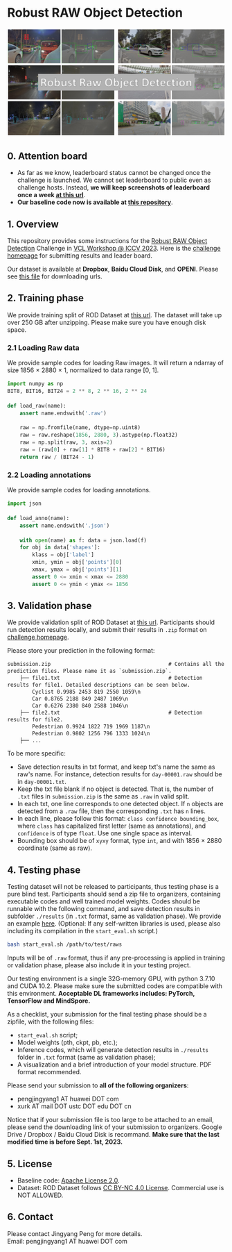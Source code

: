 # Robust RAW Object Detection

![](./figures/dataset.png)

## 0. Attention board
- As far as we know, leaderboard status cannot be changed once the challenge is launched. We cannot set leaderboard to public even as challenge hosts. Instead, **we will keep screenshots of leaderboard once a week [at this url](./figures/leaderboard/leaderboard.md)**.
- **Our baseline code now is available at [this repository](https://github.com/huawei-noah/noah-research/tree/master/RAOD)**.


## 1. Overview 

This repository provides some instructions for the [Robust RAW Object Detection](https://wvcl.vis.xyz/challenges) Challenge in [VCL Workshop @ ICCV 2023](https://wvcl.vis.xyz/). Here is the [challenge homepage](https://evalai.vis.xyz/web/challenges/challenge-page/8/overview) for submitting results and leader board.


Our dataset is available at **Dropbox**, **Baidu Cloud Disk**, and **OPENI**. Please see [this file](./ROD_Dataset/ROD_Dataset.md) for downloading urls.

## 2. Training phase
We provide training split of ROD Dataset at [this url](./ROD_Dataset/ROD_Dataset.md). The dataset will take up over 250 GB after unzipping. Please make sure you have enough disk space.

### 2.1 Loading Raw data
We provide sample codes for loading Raw images. It will return a ndarray of size 1856 $\times$ 2880 $\times$ 1, normalized to data range [0, 1].

```python
import numpy as np
BIT8, BIT16, BIT24 = 2 ** 8, 2 ** 16, 2 ** 24

def load_raw(name):
    assert name.endswith('.raw')

    raw = np.fromfile(name, dtype=np.uint8)
    raw = raw.reshape(1856, 2880, 3).astype(np.float32)
    raw = np.split(raw, 3, axis=2)
    raw = (raw[0] + raw[1] * BIT8 + raw[2] * BIT16)
    return raw / (BIT24 - 1)
```

### 2.2 Loading annotations
We provide sample codes for loading annotations.

```python
import json

def load_anno(name):
    assert name.endswith('.json')

    with open(name) as f: data = json.load(f)
    for obj in data['shapes']:
        klass = obj['label']
        xmin, ymin = obj['points'][0]
        xmax, ymax = obj['points'][1]
        assert 0 <= xmin < xmax <= 2880
        assert 0 <= ymin < ymax <= 1856

```

## 3. Validation phase
We provide validation split of ROD Dataset at [this url](./ROD_Dataset/ROD_Dataset.md). Participants should run detection results locally, and submit their results in `.zip` format on [challenge homepage](https://evalai.vis.xyz/web/challenges/challenge-page/8/overview). 

Please store your prediction in the following format:

```text
submission.zip                                      # Contains all the prediction files. Please name it as `submission.zip`.
    ├── file1.txt                                   # Detection results for file1. Detailed descriptions can be seen below.
        Cyclist 0.9985 2453 819 2550 1059\n
        Car 0.8765 2188 849 2487 1069\n
        Car 0.6276 2380 840 2588 1046\n
    ├── file2.txt                                   # Detection results for file2. 
        Pedestrian 0.9924 1822 719 1969 1187\n
        Pedestrian 0.9802 1256 796 1333 1024\n
    ├── ...
```

To be more specific:

- Save detection results in txt format, and keep txt's name the same as raw's name. For instance, detection results for `day-00001.raw` should be in `day-00001.txt`.
- Keep the txt file blank if no object is detected. That is, the number of `.txt` files in `submission.zip` is the same as `.raw` in valid split.
- In each txt, one line corresponds to one detected object. If `n` objects are detected from a `.raw` file, then the corresponding `.txt` has `n` lines.
- In each line, please follow this format: `class confidence bounding_box`, where `class` has capitalized first letter (same as annotations), and `confidence` is of type `float`. Use one single space as interval.
- Bounding box should be of `xyxy` format, type `int`, and with 1856 $\times$ 2880 coordinate (same as raw).

## 4. Testing phase
Testing dataset will not be released to participants, thus testing phase is a pure blind test. Participants should send a zip file to organizers, containing executable codes and well trained model weights. Codes should be runnable with the following command, and save detection results in subfolder `./results` (in `.txt` format, same as validation phase). We provide an example [here](./codes/example_start_eval.sh). (Optional: If any self-written libraries is used, please also including its compilation in the `start_eval.sh` script.)

```bash
bash start_eval.sh /path/to/test/raws
```

Inputs will be of `.raw` format, thus if any pre-processing is applied in training or validation phase, please also include it in your testing project.

Our testing environment is a single 32G-memory GPU, with python 3.7.10 and CUDA 10.2. Please make sure the submitted codes are compatible with this environment. **Acceptable DL frameworks includes: PyTorch, TensorFlow and MindSpore.**

As a checklist, your submission for the final testing phase should be a zipfile, with the following files:
- `start_eval.sh` script;
- Model weights (pth, ckpt, pb, etc.);
- Inference codes, which will generate detection results in `./results` folder in `.txt` format (same as validation phase);
- A visualization and a brief introduction of your model structure. PDF format recommended.

Please send your submission to **all of the following organizers**:
- pengjingyang1 AT huawei DOT com
- xurk AT mail DOT ustc DOT edu DOT cn

Notice that if your submission file is too large to be attached to an email, please send the downloading link of your submission to organizers. Google Drive / Dropbox / Baidu Cloud Disk is recommand. **Make sure that the last modified time is before Sept. 1st, 2023.**

## 5. License

- Baseline code: [Apache License 2.0](https://www.apache.org/licenses/LICENSE-2.0.html).
- Dataset: ROD Dataset follows [CC BY-NC 4.0 License](https://creativecommons.org/licenses/by-nc/4.0/). Commercial use is NOT ALLOWED.

## 6. Contact
Please contact Jingyang Peng for more details.  
Email: pengjingyang1 AT huawei DOT com
